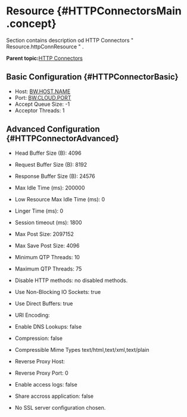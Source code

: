 # Resource {#HTTPConnectorsMain .concept}

Section contains description od HTTP Connectors " Resource.httpConnResource " .

**Parent topic:**[HTTP Connectors](../../../../projects/sharedLibrary/common/httpConnector.md)

## Basic Configuration {#HTTPConnectorBasic}

-   Host: [BW.HOST.NAME](#)
-   Port: [BW.CLOUD.PORT](#)
-   Accept Queue Size: -1
-   Acceptor Threads: 1

## Advanced Configuration {#HTTPConnectorAdvanced}

-   Head Buffer Size \(B\): 4096
-   Request Buffer Size \(B\): 8192
-   Response Buffer Size \(B\): 24576
-   Max Idle Time \(ms\): 200000
-   Low Resource Max Idle Time \(ms\): 0
-   Linger Time \(ms\): 0
-   Session timeout \(ms\): 1800
-   Max Post Size: 2097152
-   Max Save Post Size: 4096
-   Minimum QTP Threads: 10
-   Maximum QTP Threads: 75
-   Disable HTTP methods: no disabled methods.

-   Use Non-Blocking IO Sockets: true
-   Use Direct Buffers: true
-   URI Encoding:
-   Enable DNS Lookups: false
-   Compression: false
-   Compressible Mime Types text/html,text/xml,text/plain
-   Reverse Proxy Host:
-   Reverse Proxy Port: 0
-   Enable access logs: false
-   Share accross application: false

-   No SSL server configuration chosen.

